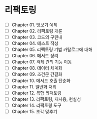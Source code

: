 # 리팩토링

- [ ] Chapter 01. 맛보기 예제
- [ ] Chapter 02. 리팩토링 개론
- [ ] Chapter 03. 코드의 구린내
- [ ] Chapter 04. 테스트 작성
- [ ] Chapter 05. 리팩토링 기법 카탈로그에 대해
- [ ] Chapter 06. 메서드 정리
- [ ] Chapter 07. 객체 간의 기능 이동
- [ ] Chapter 08. 데이터 체계화
- [ ] Chapter 09. 조건문 간결화
- [ ] Chapter 10. 메서드 호출 단순화
- [ ] Chapter 11. 일반화 처리
- [ ] Chapter 12. 복합 리팩토링
- [ ] Chapter 13. 리팩토링, 재사용, 현실성
- [ ] Chapter 14. 리팩토링 도구
- [ ] Chapter 15. 조각 맞추기